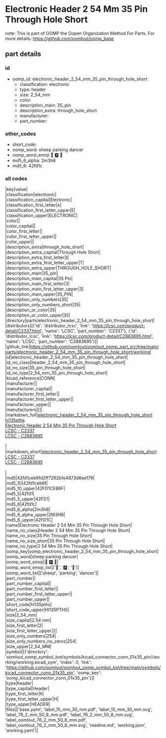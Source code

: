 # Electronic Header 2 54 Mm 35 Pin Through Hole Short  

note: This is part of OOMP the Oopen Organization Method For Parts. For more details: https://github.com/oomlout/oomp_base

##  part details





### id
* oomp_id: electronic_header_2_54_mm_35_pin_through_hole_short
  * classification: electronic
  * type: header
  * size: 2_54_mm
  * color: 
  * description_main: 35_pin
  * description_extra: through_hole_short
  * manufacturer: 
  * part_number: 

### other_codes
* short_code: 
* oomp_word: sheep parking dancer
* oomp_word_emoji :sheep: :parking: :dancer:
* md5_6_alpha: 2m3h8
* md5_6: 42fd1c

### all codes 
|key|value|  
|classification|electronic|  
|classification_capital|Electronic|  
|classification_first_letter|e|  
|classification_first_letter_upper|E|  
|classification_upper|ELECTRONIC|  
|color||  
|color_capital||  
|color_first_letter||  
|color_first_letter_upper||  
|color_upper||  
|description_extra|through_hole_short|  
|description_extra_capital|Through Hole Short|  
|description_extra_first_letter|t|  
|description_extra_first_letter_upper|T|  
|description_extra_upper|THROUGH_HOLE_SHORT|  
|description_main|35_pin|  
|description_main_capital|35 Pin|  
|description_main_first_letter|3|  
|description_main_first_letter_upper|3|  
|description_main_upper|35_PIN|  
|description_only_numbers|35|  
|description_only_numbers_short|35|  
|description_or_color|35|  
|description_or_color_upper|35|  
|directory|parts/electronic_header_2_54_mm_35_pin_through_hole_short|  
|distributors|[{'id': 'distributor_lcsc', 'link': 'https://lcsc.com/product-detail/C2337.html', 'name': 'LCSC', 'part_number': 'C2337'}, {'id': 'distributor_lcsc', 'link': 'https://lcsc.com/product-detail/C2883695.html', 'name': 'LCSC', 'part_number': 'C2883695'}]|  
|github_link|https://github.com/oomlout/oomlout_oomp_part_src/tree/main/parts/electronic_header_2_54_mm_35_pin_through_hole_short/working|  
|id|electronic_header_2_54_mm_35_pin_through_hole_short|  
|id_no_class|header_2_54_mm_35_pin_through_hole_short|  
|id_no_size|35_pin_through_hole_short|  
|id_no_type|2_54_mm_35_pin_through_hole_short|  
|kicad_reference|CONN|  
|manufacturer||  
|manufacturer_capital||  
|manufacturer_first_letter||  
|manufacturer_first_letter_upper||  
|manufacturer_upper||  
|manufacturers|[]|  
|markdown_full|[electronic_header_2_54_mm_35_pin_through_hole_short](https://github.com/oomlout/oomlout_oomp_part_src/tree/main/parts/electronic_header_2_54_mm_35_pin_through_hole_short/working)<br>[hi135pths](https://github.com/oomlout/oomlout_oomp_part_src/tree/main/parts/electronic_header_2_54_mm_35_pin_through_hole_short/working)<br>[Electronic Header 2 54 Mm 35 Pin Through Hole Short](https://github.com/oomlout/oomlout_oomp_part_src/tree/main/parts/electronic_header_2_54_mm_35_pin_through_hole_short/working)<br>[LCSC - C2337<br>](https://lcsc.com/product-detail/C2337.html)[LCSC - C2883695<br>](https://lcsc.com/product-detail/C2883695.html)<br>|  
|markdown_short|[electronic_header_2_54_mm_35_pin_through_hole_short](https://github.com/oomlout/oomlout_oomp_part_src/tree/main/parts/electronic_header_2_54_mm_35_pin_through_hole_short/working)<br>[LCSC - C2337<br>](https://lcsc.com/product-detail/C2337.html)[LCSC - C2883695<br>](https://lcsc.com/product-detail/C2883695.html)<br>|  
|md5|42fd1ceb6fd2ff7262bfe4873d6ee179|  
|md5_10|42fd1ceb6f|  
|md5_10_upper|42FD1CEB6F|  
|md5_5|42fd1|  
|md5_5_upper|42FD1|  
|md5_6|42fd1c|  
|md5_6_alpha|2m3h8|  
|md5_6_alpha_upper|2M3H8|  
|md5_6_upper|42FD1C|  
|name|Electronic Header 2 54 Mm 35 Pin Through Hole Short|  
|name_no_class|Header 2 54 Mm 35 Pin Through Hole Short|  
|name_no_size|35 Pin Through Hole Short|  
|name_no_size_short|35 Pin Through Hole Short|  
|name_no_type|2 54 Mm 35 Pin Through Hole Short|  
|oomp_key|oomp_electronic_header_2_54_mm_35_pin_through_hole_short|  
|oomp_word|sheep parking dancer|  
|oomp_word_emoji|:sheep: :parking: :dancer:|  
|oomp_word_emoji_list|[':sheep:', ':parking:', ':dancer:']|  
|oomp_word_list|['sheep', 'parking', 'dancer']|  
|part_number||  
|part_number_capital||  
|part_number_first_letter||  
|part_number_first_letter_upper||  
|part_number_upper||  
|short_code|hi135pths|  
|short_code_upper|HI135PTHS|  
|size|2_54_mm|  
|size_capital|2.54 mm|  
|size_first_letter|2|  
|size_first_letter_upper|2|  
|size_only_numbers|254|  
|size_only_numbers_no_zeros|254|  
|size_upper|2_54_MM|  
|symbol|[{'directory': 'oomlout_oomp_symbol_bot/symbols/kicad_connector_conn_01x35_pin//working/working.kicad_sym', 'index': 0, 'link': 'https://github.com/oomlout/oomlout_oomp_symbol_bot/tree/main/symbols/kicad_connector_conn_01x35_pin', 'oomp_key': 'oomp_kicad_connector_conn_01x35_pin'}]|  
|type|header|  
|type_capital|Header|  
|type_first_letter|h|  
|type_first_letter_upper|H|  
|type_upper|HEADER|  
|files|['base.yaml', 'label_15_mm_30_mm.pdf', 'label_15_mm_30_mm.svg', 'label_76_2_mm_50_8_mm.pdf', 'label_76_2_mm_50_8_mm.svg', 'label_oomlout_76_2_mm_50_8_mm.pdf', 'label_oomlout_76_2_mm_50_8_mm.svg', 'readme.md', 'working.json', 'working.yaml']|  
